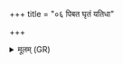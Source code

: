 +++
title = "०६ पिबत घृतं यतिधा"

+++
<details><summary>मूलम् (GR)</summary>

पिबत घृतं यतिधा व एतद्  
गुहा हितं निहितं मानवेषु ।  
विश्वे देवा वैश्वदेवश् चाग्नौ  
यथाभागं हविषो मादयध्वम् ॥
</details>